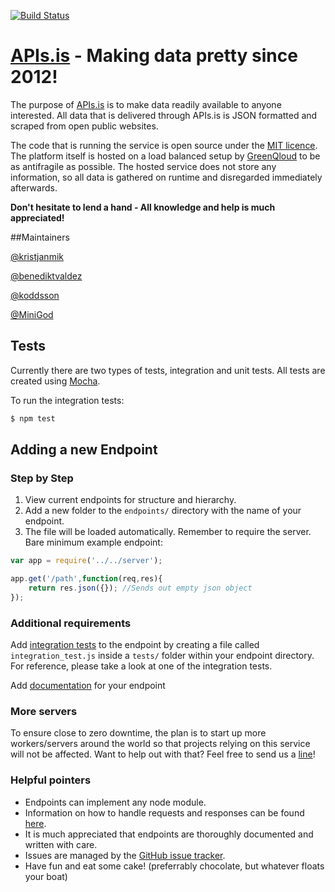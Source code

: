 [![Build Status](https://travis-ci.org/apis-is/apis.svg?branch=master)](https://travis-ci.org/apis-is/apis)
# [APIs.is](http://apis.is) - Making data pretty since 2012!

The purpose of [APIs.is](http://apis.is) is to make data readily available to anyone interested. All data that is delivered through APIs.is is JSON formatted and scraped from open public websites.

The code that is running the service is open source under the [MIT licence](https://en.wikipedia.org/wiki/MIT_License). The platform itself is hosted on a load balanced setup by [GreenQloud](http://www.greenqloud.com) to be as antifragile as possible. The hosted service does not store any information, so all data is gathered on runtime and disregarded immediately afterwards.

**Don't hesitate to lend a hand - All knowledge and help is much appreciated!**

##Maintainers

[@kristjanmik](https://github.com/kristjanmik/)

[@benediktvaldez](https://github.com/benediktvaldez/)

[@koddsson](https://github.com/koddsson/)

[@MiniGod](https://github.com/minigod/)

## Tests

Currently there are two types of tests, integration and unit tests. All tests are created using [Mocha](http://visionmedia.github.io/mocha/).

To run the integration tests:
```sh
$ npm test
```

## Adding a new Endpoint

### Step by Step

1. View current endpoints for structure and hierarchy.
2. Add a new folder to the `endpoints/` directory with the name of your endpoint.
3. The file will be loaded automatically. Remember to require the server. Bare minimum example endpoint:

```javascript
var app = require('../../server');

app.get('/path',function(req,res){
    return res.json({}); //Sends out empty json object
});
```

### Additional requirements

Add [integration tests](http://en.wikipedia.org/wiki/Integration_testing) to the endpoint by creating a file called `integration_test.js` inside a `tests/` folder within your endpoint directory. For reference, please take a look at one of the integration tests.

Add [documentation](https://github.com/kristjanmik/apis-docs) for your endpoint

### More servers

To ensure close to zero downtime, the plan is to start up more workers/servers around the world so that projects relying on this service will not be affected. Want to help out with that? Feel free to send us a [line](mailto:apis@apis.is)!

### Helpful pointers

- Endpoints can implement any node module.
- Information on how to handle requests and responses can be found [here](http://expressjs.com/api.html).
- It is much appreciated that endpoints are thoroughly documented and written with care.
- Issues are managed by the [GitHub issue tracker](https://github.com/kristjanmik/apis/issues).
- Have fun and eat some cake! (preferrably chocolate, but whatever floats your boat)
